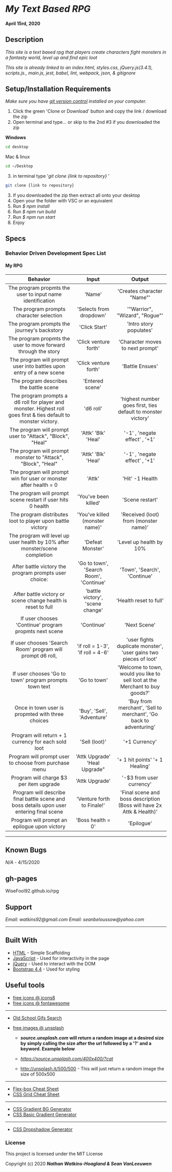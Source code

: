 # _My Text Based RPG_

#### April 15rd, 2020

## Description

_This site is a text based rpg that players create characters fight monsters in a fantasty world, level up and find epic loot_

_This site is already linked to an index.html, styles.css, jQuery.js(3.4.1), scripts.js., main.js, jest, babel, lint, webpack, json, & gitignore_

## Setup/Installation Requirements

_Make sure you have [git version control](https://git-scm.com/downloads) installed on your computer._

1. Click the green 'Clone or Download' button and copy the link / download the zip
2. Open terminal and type... or skip to the 2nd #3 if you downloaded the zip

**Windows**

```sh
cd desktop
```

Mac & linux

```sh
cd ~/Desktop
```

3.  in terminal type '_git clone {link to repository}_ '

```sh
git clone {link to repository}
```
3. If you downloaded the zip then extract all onto your desktop
4. Open your the folder with VSC or an equivalent
5. Run _$ npm install_
6. Run _$ npm run build_
7. Run _$ npm run start_
8. Enjoy

## Specs

### Behavior Driven Development Spec List
#### My RPG
|                          Behavior                          | Input  | Output  |
| :--------------------------------------------------------: | :----: | :-----: |
| The program propmts the user to input name identification | 'Name' | 'Creates character "Name"' |
| The program prompts character selection | 'Selects from dropdown' | '"Warrior", "Wizard", "Rogue"' |
| The program prompts the journey's backstory | 'Click Start' | 'Intro story populates' |
| The program propmts the user to move forward through the story | 'Click venture forth' | 'Character moves to next prompt' |
| The program will prompt user into battles upon entry of a new scene | 'Click venture forth' | 'Battle Ensues' |
| The program describes the battle scene | 'Entered scene' | | 'Battle Location/Opponent description' |
| The program prompts a d6 roll for player and monster. Highest roll goes first & ties default to monster victory. | 'd6 roll' | 'highest number goes first, ties default to monster victory' |
| The program will prompt user to "Attack", "Block", "Heal" |  'Attk' 'Blk' 'Heal' | '-1' , 'negate effect' , '+1' |
| The program will prompt monster to "Attack", "Block", "Heal" |  'Attk' 'Blk' 'Heal' | '-1' , 'negate effect' , '+1' |
| The program will prompt win for user or monster after health = 0 | 'Attk' | 'Hit' -1 Health |
| The program will prompt scene restart if user hits 0 health | 'You've been killed' | 'Scene restart' |
| The program distributes loot to player upon battle victory | 'You've killed (monster name)' | 'Received (loot) from (monster name)' |
| The program will level up user health by 10% after monster/scene completion | 'Defeat Monster' | 'Level up health by 10% |  
| After battle victory the program prompts user choice: | 'Go to town', 'Search Room', 'Continue' | 'Town', 'Search', 'Continue' |
| After battle victory or scene change health is reset to full | 'battle victory', 'scene change' | 'Health reset to full' |
| If user chooses 'Continue' program propmts next scene | 'Continue' | 'Next Scene' |
| If user chooses 'Search Room' program will prompt d6 roll, | 'if roll = 1-3', 'if roll = 4-6'| 'user fights duplicate monster', 'user gains two pieces of loot' |
| If user chooses 'Go to town' program prompts town text | 'Go to town' | 'Welcome to town, would you like to sell loot at the Merchant to buy goods?' |
| Once in town user is propmted with three choices | 'Buy', 'Sell', 'Adventure' | 'Buy from merchant', 'Sell to merchant', 'Go back to adventuring' |
| Program will return + 1 currency for each sold loot| 'Sell (loot)' | '+1 Currency' |
| Program will prompt user to choose from purchase menu | 'Attk Upgrade' 'Heal Upgrade" | '+ 1 hit points' '+ 1 Healing' |
| Program will charge $3 per item upgrade | 'Attk Upgrade' | '-$3 from user currency' |
| Program will describe final battle scene and boss details upon user entering final scene | 'Venture forth to Finale!' | 'Final scene and boss description (Boss will have 2x Attk & Health)' |
| Program will prompt an epilogue upon victory | 'Boss health = 0' | 'Epilogue' |

---
## Known Bugs

_N/A_ - 4/15/2020

## gh-pages

WiseFool92.github.io/rpg

## Support

_Email: watkins92@gmail.com_
_Email: seanbeloussow@yahoo.com_

---
## Built With

- [HTML](https://developer.mozilla.org/en-US/docs/Web/HTML) - Simple Scaffolding
- [JavaScript](https://developer.mozilla.org/en-US/docs/Web/JavaScript) - Used for interactivity in the page
- [jQuery](https://jquery.com/) - Used to interact with the DOM
- [Bootstrap 4.4](https://getbootstrap.com/) - Used for styling

## Useful tools

- [free icons @ icons8](https://icons8.com/)
- [free icons @ fontawesome](https://fontawesome.com/)

---

- [Old School Gifs Search](https://gifcities.org/)
- [free images @ unsplash](https://unsplash.com/)

  - **_source.unsplash.com_ will return a random image at a desired size by simply calling the size after the url followed by a '?' and a keyword. Example below**

  - _https://source.unsplash.com/400x400/?cat_
  - http://unsplash.it/500/500 - This will just return a random image the size of 500x500

---

- [Flex-box Cheat Sheet](http://yoksel.github.io/flex-cheatsheet/)
- [CSS Grid Cheat Sheet](http://grid.malven.co/)

---

- [CSS Gradient BG Generator](https://mycolor.space/gradient)
- [CSS Basic Gradient Generator](https://cssgradient.io/)

---

- [CSS Dropshadow Generator](https://cssgenerator.org/box-shadow-css-generator.html)

### License

This project is licensed under the MIT License

Copyright (c) 2020 **_Nathan Watkins-Hoagland & Sean VanLeeuwen_**
